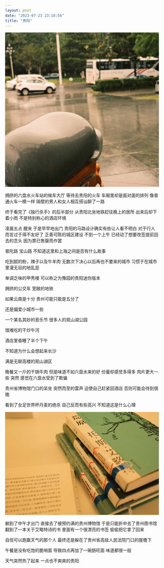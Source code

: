 ```yaml
---
layout: post
date: "2023-07-23 23:18:56"
title: "贵阳"
---
```


<img alt="Rain" src="/assets/posts/travel/rain.jpg" class="post-image black"/>

拥挤的六盘水火车站的候车大厅
等待去贵阳的火车
车厢里却是面对面的排列
像普通火车一模一样
隔壁的男人和女人相互搭讪聊了一路

终于看完了《独行杀手》的后半部分
从贵阳北坐地铁赶往晚上的居所
出来后却下着小雨
不是特别称心的酒店环境

凌晨五点
醒来
于是早早地出门
贵阳的马路设计确实有些让人看不明白
对于行人而言过于得不友好了
乏善可陈的城区建设
不到一个上午
已经动了想要改签提前回去的念头
因为票已售罄而作罢

普陀路
宝山路
不知道这里和上海之间是否有什么故事

吃到腻的粉，辣子以及牛羊肉
无数次下决心以后再也不要来的城市
习惯于在城市里漫无目的地乱逛

单调乏味的甲秀楼
可以称之为豫园的贵阳迷你版本

拥挤的公交车
宽敞的地铁

如果云南是十分
贵州可能只能是五分了

还是偏爱小城市一些

一个某名其妙的音乐节
很多人的观山湖公园

很难吃的干炒牛河

酒店里昏睡了半个下午

不知道为什么会想起来长沙

满是无聊高楼的观山湖区

晚餐又一斤的干锅牛肉
但是味道不如六盘水来的好
份量却感觉多得多
肉片更大一些
突然
感觉在六盘水受到了欺骗

贵州省博物馆门口的呆坐
突然而至的雷声
迫使自己赶紧回酒店
否则可能会待到很晚

看到了女足世界杯丹麦的绝杀
自己反而有些高兴
不知道这是什么心理

<img alt="Book" src="/assets/posts/travel/book.jpg" class="post-image black"/>

躺到了中午才出门
直接去了被预约满的贵州博物馆
于是只能折中去了贵州图书馆
翻到了一本关于艾略特诗的书
里面有一个很漂亮的书签
偷偷把它拿了回来

自信可以跑赢天气的那个人
最终还是躲在了贵州省高级人民法院门口的屋檐下

午餐是没有吃饱的脆哨面
导致四点再加了一碗肠旺面
味道都很一般

天气突然热了起来
一点也不爽爽的贵阳